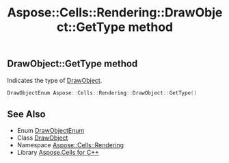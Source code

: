 ﻿---
title: Aspose::Cells::Rendering::DrawObject::GetType method
linktitle: GetType
second_title: Aspose.Cells for C++ API Reference
description: 'Aspose::Cells::Rendering::DrawObject::GetType method. Indicates the type of DrawObject in C++.'
type: docs
weight: 900
url: /cpp/aspose.cells.rendering/drawobject/gettype/
---
## DrawObject::GetType method


Indicates the type of [DrawObject](../).

```cpp
DrawObjectEnum Aspose::Cells::Rendering::DrawObject::GetType()
```

## See Also

* Enum [DrawObjectEnum](../../drawobjectenum/)
* Class [DrawObject](../)
* Namespace [Aspose::Cells::Rendering](../../)
* Library [Aspose.Cells for C++](../../../)

